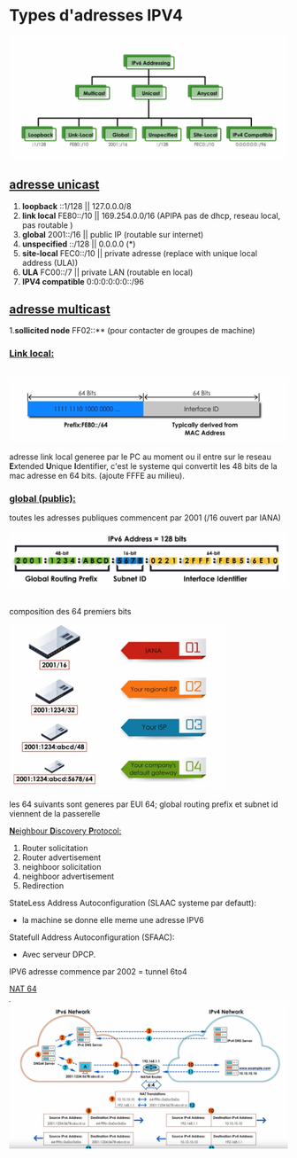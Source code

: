 <link rel="stylesheet" href="./style.css" ></link>

# Types d'adresses IPV4 #

![image](./images/ipv6-adressing.png)

## <u>adresse unicast</u>  ##

1) **loopback** ::1/128 || 127.0.0.0/8
2) **link local**  FE80::/10 || 169.254.0.0/16 (APIPA pas de dhcp, reseau local, pas routable )
3) **global** 2001::/16 || public IP (routable sur internet)
4) **unspecified** ::/128 || 0.0.0.0 (*)
5) **site-local**  FEC0::/10 || private adresse (replace with unique local address (ULA))
6) **ULA** FC00::/7 || private LAN (routable en local)
7) **IPV4 compatible** 0:0:0:0:0:0::/96 

## <u>adresse multicast</u> ##   

1.**sollicited node** FF02::** (pour contacter de groupes de machine)

### <u>Link local:</u> ###
&nbsp;
![image](./images/link-local-address.png)

adresse link local generee par le PC au moment ou il entre sur le reseau <br/>
**E**xtended **U**nique **I**dentifier, c'est le systeme qui convertit les 48 bits de la mac adresse en 64 bits. (ajoute FFFE au milieu).   

### <u>global (public):</u> ### 
toutes les adresses publiques commencent par 2001 (/16 ouvert par IANA) 

![image](./images/global-address.png)
&nbsp;

<p class="txt-center">composition des 64 premiers bits<p>
<img src="./images/64-first-bit-global-address.png" class="img-center" height="300px">
&nbsp;

les 64 suivants sont generes par EUI 64;
global routing prefix et subnet id viennent de la passerelle

<u>**N**eighbour **D**iscovery **P**rotocol:</u>

1. Router solicitation
2. Router advertisement
3. neighboor solicitation
4. neighboor advertisement
5. Redirection


StateLess Address Autoconfiguration (SLAAC systeme par defautt): <br/>
- la machine se donne elle meme une adresse IPV6

Statefull Address Autoconfiguration (SFAAC):
- Avec serveur DPCP.

IPV6 adresse commence par 2002 = tunnel 6to4


<u>NAT 64</u>

<img src="./images/nat64.png">